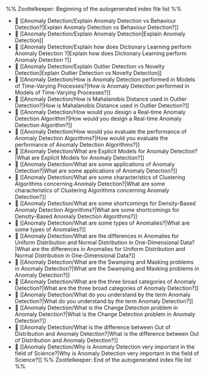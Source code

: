 %% Zoottelkeeper: Beginning of the autogenerated index file list  %%
- 📄 [[Anomaly Detection/Explain Anomaly Detection vs Behaviour Detection?|Explain Anomaly Detection vs Behaviour Detection?]]
- 📄 [[Anomaly Detection/Explain Anomaly Detection|Explain Anomaly Detection]]
- 📄 [[Anomaly Detection/Explain how does Dictionary Learning perform Anomaly Detection ?|Explain how does Dictionary Learning perform Anomaly Detection ?]]
- 📄 [[Anomaly Detection/Explain Outlier Detection vs Novelty Detection|Explain Outlier Detection vs Novelty Detection]]
- 📄 [[Anomaly Detection/How is Anomaly Detection performed in Models of Time-Varying Processes?|How is Anomaly Detection performed in Models of Time-Varying Processes?]]
- 📄 [[Anomaly Detection/How is Mahalanobis Distance used in Outlier Detection?|How is Mahalanobis Distance used in Outlier Detection?]]
- 📄 [[Anomaly Detection/How would you design a Real-time Anomaly Detection Algorithm?|How would you design a Real-time Anomaly Detection Algorithm?]]
- 📄 [[Anomaly Detection/How would you evaluate the performance of Anomaly Detection Algorithms?|How would you evaluate the performance of Anomaly Detection Algorithms?]]
- 📄 [[Anomaly Detection/What are Explicit Models for Anomaly Detection?|What are Explicit Models for Anomaly Detection?]]
- 📄 [[Anomaly Detection/What are some applications of Anomaly Detection?|What are some applications of Anomaly Detection?]]
- 📄 [[Anomaly Detection/What are some characteristics of Clustering Algorithms concerning Anomaly Detection?|What are some characteristics of Clustering Algorithms concerning Anomaly Detection?]]
- 📄 [[Anomaly Detection/What are some shortcomings for Density-Based Anomaly Detection Algorithms?|What are some shortcomings for Density-Based Anomaly Detection Algorithms?]]
- 📄 [[Anomaly Detection/What are some types of Anomalies?|What are some types of Anomalies?]]
- 📄 [[Anomaly Detection/What are the differences in Anomalies for Uniform Distribution and Normal Distribution in One-Dimensional Data?|What are the differences in Anomalies for Uniform Distribution and Normal Distribution in One-Dimensional Data?]]
- 📄 [[Anomaly Detection/What are the Swamping and Masking problems in Anomaly Detection?|What are the Swamping and Masking problems in Anomaly Detection?]]
- 📄 [[Anomaly Detection/What are the three broad categories of Anomaly Detection?|What are the three broad categories of Anomaly Detection?]]
- 📄 [[Anomaly Detection/What do you understand by the term Anomaly Detection?|What do you understand by the term Anomaly Detection?]]
- 📄 [[Anomaly Detection/What is the Change Detection problem in Anomaly Detection?|What is the Change Detection problem in Anomaly Detection?]]
- 📄 [[Anomaly Detection/What is the difference between Out of Distribution and Anomaly Detection?|What is the difference between Out of Distribution and Anomaly Detection?]]
- 📄 [[Anomaly Detection/Why is Anomaly Detection very important in the field of Science?|Why is Anomaly Detection very important in the field of Science?]]
%% Zoottelkeeper: End of the autogenerated index file list  %%
